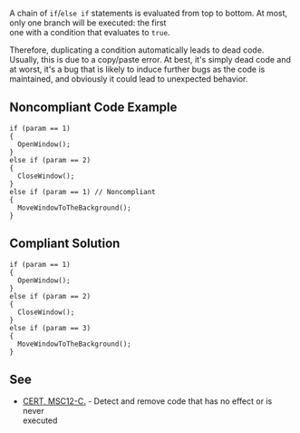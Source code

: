 
A chain of `if`/`else if` statements is evaluated from top to bottom. At most, only one branch will be executed: the first<br>one with a condition that evaluates to `true`.

Therefore, duplicating a condition automatically leads to dead code. Usually, this is due to a copy/paste error. At best, it's simply dead code and<br>at worst, it's a bug that is likely to induce further bugs as the code is maintained, and obviously it could lead to unexpected behavior.

## Noncompliant Code Example


    if (param == 1)
    {
      OpenWindow();
    }
    else if (param == 2)
    {
      CloseWindow();
    }
    else if (param == 1) // Noncompliant
    {
      MoveWindowToTheBackground();
    }


## Compliant Solution


    if (param == 1)
    {
      OpenWindow();
    }
    else if (param == 2)
    {
      CloseWindow();
    }
    else if (param == 3)
    {
      MoveWindowToTheBackground();
    }


## See

- [CERT, MSC12-C.](https://www.securecoding.cert.org/confluence/x/NYA5) - Detect and remove code that has no effect or is never<br>  executed

